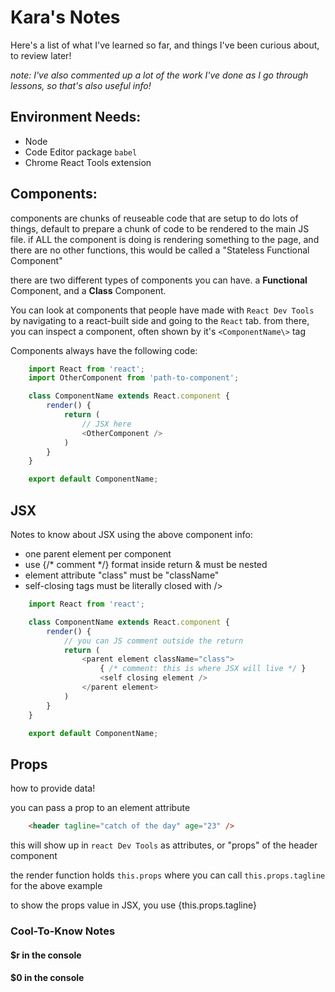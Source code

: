 # Kara's Notes

Here's a list of what I've learned so far, and things I've been curious about, to review later!

*note: I've also commented up a lot of the work I've done as I go through lessons, so that's also useful info!*

## Environment Needs:
- Node
- Code Editor package `babel` 
- Chrome React Tools extension

## Components:
components are chunks of reuseable code that are setup to do lots of things, default to prepare a chunk of code to be rendered to the main JS file. 
if ALL the component is doing is rendering something to the page, and there are no other functions, this would be called a "Stateless Functional Component"

there are two different types of components you can have. a **Functional** Component, and a **Class** Component. 

You can look at components that people have made with `React Dev Tools` by navigating to a react-built side and going to the `React` tab. from there, you can inspect a component, often shown by it's `<ComponentName\>` tag

Components always have the following code:
```js 
    import React from 'react';
    import OtherComponent from 'path-to-component';

    class ComponentName extends React.component {
        render() {
            return (
                // JSX here
                <OtherComponent />
            )
        }
    }

    export default ComponentName;
```


## JSX

Notes to know about JSX using the above component info:
- one parent element per component
- use {/* comment */} format inside return & must be nested
- element attribute "class" must be "className"
- self-closing tags must be literally closed with />

```js 
    import React from 'react';

    class ComponentName extends React.component {
        render() {
            // you can JS comment outside the return
            return (
                <parent element className="class">
                    { /* comment: this is where JSX will live */ }
                    <self closing element />
                </parent element>
            )
        }
    }

    export default ComponentName;
```

## Props
how to provide data!

you can pass a prop to an element attribute
```html
    <header tagline="catch of the day" age="23" />
```
this will show up in `react Dev Tools` as attributes, or "props" of the header component

the render function holds `this.props` where you can call 
`this.props.tagline` for the above example

to show the props value in JSX, you use {this.props.tagline}



### Cool-To-Know Notes
 
#### $r in the console

#### $0 in the console
